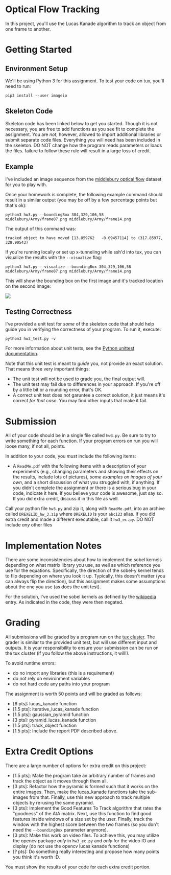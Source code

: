 # Optical Flow Tracking

In this project, you'll use the Lucas Kanade algorithm to track an object from one frame to another.

# Getting Started

## Environment Setup

We'll be using Python 3 for this assignment. To test your code on tux, you'll need to run:

```
pip3 install --user imageio
```

## Skeleton Code

Skeleton code has been linked below to get you started. Though it is not necessary, you are free to add functions as you see fit to complete the assignment. You are _not_, however, allowed to import additional libraries or submit separate code files. Everything you will need has been included in the skeleton. DO NOT change how the program reads parameters or loads the files. failure to follow these rule will result in a large loss of credit.

## Example

I've included an image sequence from the [middlebury optical flow](http://vision.middlebury.edu/flow/) dataset for you to play with.

Once your homework is complete, the following example command should result in a similar output (you may be off by a few percentage points but that's ok):


```
python3 hw3.py --boundingBox 304,329,106,58  middlebury/Army/frame07.png middlebury/Army/frame14.png 
```

The output of this command was:
```
tracked object to have moved [13.859762   -0.09457114] to (317.85977, 328.90543)
```

If you're running locally or set up x-tunneling while ssh'd into tux, you can visualize the results with the `--visualize` flag:

```
python3 hw3.py --visualize --boundingBox 304,329,106,58  middlebury/Army/frame07.png middlebury/Army/frame14.png 
```

This will show the bounding box on the first image and it's tracked location on the second image:

![](visualize_result.png)




## Testing Correctness

I've provided a unit test for _some_ of the skeleton code that should help guide you in verifying the correctness of your program. To run it, execute:

```
python3 hw3_test.py -v
```

For more information about unit tests, see the [Python unittest documentation](https://docs.python.org/3/library/unittest.html).

Note that this unit test is meant to _guide_ you, not provide an exact solution. That means three very important things:
* The unit test will not be used to grade you, the final output will.
* The unit test may fail due to differences in your approach. If you're off by a little bit or a rounding error, that's OK.
* A correct unit test does not garuntee a correct solution, it just means it's correct _for that case_. You may find other inputs that make it fail.

# Submission

All of your code should be in a single file called `hw3.py`. Be sure to try to write something for each function. If your program errors on run you will loose many, if not all, points.

In addition to your code, you _must_ include the following items:

* A  `ReadMe.pdf` with the following items with a description of your experiments (e.g., changing parameters and showing their effects on the results, include lots of pictures), _some examples on images of your own_, and a short discussion of what you struggled with, if anything. If you didn't complete the assignment or there is a serious bug in your code, indicate it here. If you believe your code is awesome, just say so. If you did extra credit, discuss it in this file as well. 

Call your python file `hw3.py` and zip it, along with `ReadMe.pdf`, into an archive called `DREXELID_hw_3.zip` where `DREXELID` is your `abc123` alias. If you did extra credit and made a different executable, call it `hw3_ec.py`. DO NOT include _any_ other files

# Implementation Notes
There are some inconsistencies about how to implement the sobel kernels depending on what matrix library you use, as well as which reference you use for the equations. Specifically, the direction of the sobel-y kernel tends to flip depending on where you look it up. Typically, this doesn't matter (you can always flip the direction), but this assignment makes some assumptions about the one you use (as does the unit test). 

For the solution, I've used the sobel kernels as defined by the [wikipedia](https://en.wikipedia.org/wiki/Sobel_operator) entry. As indicated in the code, they were then negated.


# Grading
All submissions will be graded by a program run on the [tux cluster](https://www.cs.drexel.edu/Account/Account.html). The grader is similar to the provided unit test, but will use different input and outputs. It is your responsibility to ensure your submission can be run on the tux cluster (if you follow the above instructions, it will!).

To avoid runtime errors:
* do no import any libraries (this is a requirement)
* do not rely on environment variables
* do not hard code any paths into your program

The assignment is worth 50 points and will be graded as follows:
* [6 pts]: lucas_kanade function
* [1.5 pts]: iterative_lucas_kanade function
* [1.5 pts]: gaussian_pyramid function
* [3 pts]: pyramid_lucas_kanade function
* [1.5 pts]: track_object function
* [1.5 pts]: Include the report PDF described above. 

# Extra Credit Options

There are a large number of options for extra credit on this project:
* [1.5 pts]: Make the program take an arbitrary number of frames and track the object as it moves through them all.
* [3 pts]: Refactor how the pyramid is formed such that it works on the entire images. Then, make the lucas_kanade functions take the sub-images from that. Finally, use this new approach to track multiple objects by re-using the same pyramid.
* [3 pts]: Implement the Good Features To Track algorithm that rates the "goodness" of the AtA matrix. Next, use this function to find good features inside windows of a size set by the user. Finally, track the window with the highest score between the two frames (so you don't need the `--boundingBox` parameter anymore).
* [3 pts]: Make this work on video files. To achieve this, you may utilize the opencv package _only_ in `hw3_ec.py` and _only_ for the video IO and display (do not use the opencv lucas kanade functions)
* [? pts]: Do something really interesting and propose how many points you think it's worth :D.

You must show the results of your code for each extra credit portion.
